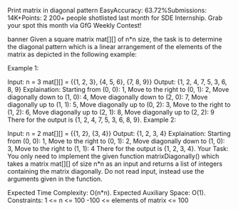 Print matrix in diagonal pattern
EasyAccuracy: 63.72%Submissions: 14K+Points: 2
200+ people shotlisted last month for SDE Internship. Grab your spot this month via GfG Weekly Contest! 

banner
Given a square matrix mat[][] of n*n size, the task is to determine the diagonal pattern which is a linear arrangement of the elements of the matrix as depicted in the following example:



Example 1:

Input:
n = 3
mat[][] = {{1, 2, 3},
           {4, 5, 6},
           {7, 8, 9}}
Output: {1, 2, 4, 7, 5, 3, 6, 8, 9}
Explaination:
Starting from (0, 0): 1,
Move to the right to (0, 1): 2,
Move diagonally down to (1, 0): 4,
Move diagonally down to (2, 0): 7,
Move diagonally up to (1, 1): 5,
Move diagonally up to (0, 2): 3,
Move to the right to (1, 2): 6,
Move diagonally up to (2, 1): 8,
Move diagonally up to (2, 2): 9
There for the output is {1, 2, 4, 7, 5, 3, 6, 8, 9}.
Example 2:

Input:
n = 2
mat[][] = {{1, 2},
           {3, 4}}
Output: {1, 2, 3, 4}
Explaination:
Starting from (0, 0): 1,
Move to the right to (0, 1): 2,
Move diagonally down to (1, 0): 3,
Move to the right to (1, 1): 4
There for the output is {1, 2, 3, 4}.
Your Task:
You only need to implement the given function matrixDiagonally() which takes a matrix mat[][] of size n*n as an input and returns a list of integers containing the matrix diagonally. Do not read input, instead use the arguments given in the function.

Expected Time Complexity: O(n*n).
Expected Auxiliary Space: O(1).
Constraints:
1 <= n <= 100
-100 <= elements of matrix <= 100